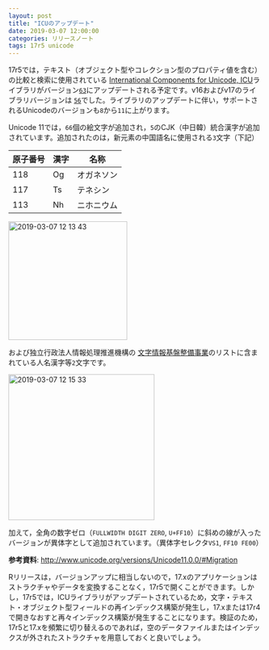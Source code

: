 ```yaml
---
layout: post
title: "ICUのアップデート"
date: 2019-03-07 12:00:00
categories: リリースノート
tags: 17r5 unicode
---
```


17r5では，テキスト（オブジェクト型やコレクション型のプロパティ値を含む）の比較と検索に使用されている <i class="fa fa-external-link" aria-hidden="true"></i> [International Components for Unicode, ICU](http://site.icu-project.org/home)ライブラリがバージョン[``63``](http://site.icu-project.org/download/63)にアップデートされる予定です。v16およびv17のライブラリバージョンは [``56``](http://site.icu-project.org/download/56)でした。ライブラリのアップデートに伴い，サポートされるUnicodeのバージョンも``8``から``11``に上がります。

Unicode 11では，``66``個の絵文字が追加され，``5``のCJK（中日韓）統合漢字が追加されています。追加されたのは，新元素の中国語名に使用される``3``文字（下記）

| 原子番号 | 漢字 | 名称|
---|---|---
|118 | Og | オガネソン |
|117 |Ts | テネシン |
|113 | Nh | ニホニウム |

<img width="235" alt="2019-03-07 12 13 43" src="https://user-images.githubusercontent.com/10509075/53929845-7adb1a00-40d2-11e9-9987-4b3268e74c7a.png">

および独立行政法人情報処理推進機構の<i class="fa fa-external-link" aria-hidden="true"></i> [文字情報基盤整備事業](https://mojikiban.ipa.go.jp)のリストに含まれている人名漢字等``2``文字です。

<img width="289" alt="2019-03-07 12 15 33" src="https://user-images.githubusercontent.com/10509075/53929906-bd045b80-40d2-11e9-9e87-e9e9121c92b9.png">

加えて，全角の数字ゼロ（``FULLWIDTH DIGIT ZERO``, ``U+FF10``）に斜めの線が入ったバージョンが異体字として追加されています。（異体字セレクタ``VS1``, ``FF10 FE00``）

**参考資料**: http://www.unicode.org/versions/Unicode11.0.0/#Migration

Rリリースは，バージョンアップに相当しないので，17.xのアプリケーションはストラクチャやデータを変換することなく，17r5で開くことができます。しかし，17r5では，ICUライブラリがアップデートされているため，文字・テキスト・オブジェクト型フィールドの再インデックス構築が発生し，17.xまたは17r4で開きなおすと再々インデックス構築が発生することになります。検証のため，17r5と17.xを頻繁に切り替えるのであれば，空のデータファイルまたはインデックスが外されたストラクチャを用意しておくと良いでしょう。
